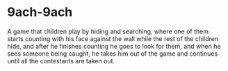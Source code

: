 # 9ach-9ach
A game that children play by hiding and searching, where one of them starts counting with his face against the wall while the rest of the children hide, and after he finishes counting he goes to look for them, and when he sees someone being caught, he takes him out of the game and continues until all the contestants are taken out.
